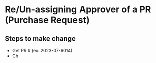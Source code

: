 # Re/Un-assigning Approver of a PR (Purchase Request)

## Steps to make change

* Get PR # (ex. 2023-07-6014)
* Ch

